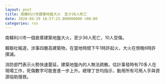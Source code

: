 ```yaml
---
layout: post
title: 南韓利川市建築地盤大火　至少36人死亡
date: 2020-04-29 18:57:23.000000000 +08:00
categories: rss
---
```


南韓利川市一個倉庫建築地盤大火，至少36人死亡，10人受傷。

韓聯社報道，涉事四層高建築物，在當地時間下午1時許起火，大火在傍晚6時許撲滅。

消防部門表示火勢快速蔓延，建築地盤內的人無法疏散。估計事發時有70多人在現場工作，死傷數字可能會進一步上升。總理丁世均指示，動用所有可用人手與資源協助搜救。

